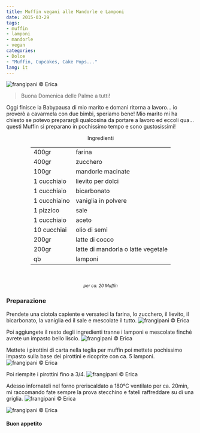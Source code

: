 ```yaml
---
title: Muffin vegani alle Mandorle e Lamponi
date: 2015-03-29
tags:
- muffin
- lamponi
- mandorle
- vegan
categories:
- Dolce
- "Muffin, Cupcakes, Cake Pops..."
lang: it
---
```

![](../2015-03-29-muffin-alla-mandorla-e-lamponi/header.jpg "frangipani © Erica")

> Buona Domenica delle Palme a tutti!

Oggi finisce la Babypausa di mio marito e domani ritorna a lavoro... io proverò a cavarmela con due bimbi, speriamo bene! Mio marito mi ha chiesto se potevo preparargli qualcosina da portare a lavoro ed eccoli qua... questi Muffin si preparano in pochissimo tempo e sono gustosissimi!


<div id="wrapper" style="text-align: center">
  <div id="yourdiv" style="display: inline-block;">
    <div class="ingredients">
      <div class="ingredients-title">Ingredienti</div>
      <table>
        <tbody>
          <tr>
            <td>400gr</td>
            <td>farina</td>
          </tr>
          <tr>
            <td>400gr</td>
            <td>zucchero</td>
          </tr>
          <tr>
            <td>100gr</td>
            <td>mandorle macinate</td>
          </tr>
          <tr>
            <td>1 cucchiaio</td>
            <td>lievito per dolci</td>
          </tr>
          <tr>
            <td>1 cucchiaio</td>
            <td>bicarbonato</td>
          </tr>
          <tr>
          	<td>1 cucchiaino</td>
            <td>vaniglia in polvere</td>
          </tr>
          <tr>
            <td>1 pizzico</td>
            <td>sale</td>
          </tr>
          <tr>
            <td>1 cucchiaio</td>
            <td>aceto</td>
          </tr>
          <tr>
            <td>10 cucchiai</td>
            <td>olio di semi</td>
          </tr>
          <tr>
            <td>200gr</td>
            <td>latte di cocco</td>
          </tr>
          <tr>
            <td>200gr</td>
            <td>latte di mandorla o latte vegetale</td>
          </tr>
          <tr>
            <td>qb</td>
            <td>lamponi</td>     
          </tr>
        </tbody>
      </table>
      <br></br>
      <i class="pull-right" style="font-size: 80%;">per ca. 20 Muffin</i>
    </div>
  </div>
</div>


<h3>
	<font color="grey">
		<i class="fa-solid fa-gears"></i>
	</font> Preparazione
</h3>

Prendete una ciotola capiente e versateci la farina, lo zucchero, il lievito, il bicarbonato, la vaniglia ed il sale e mescolate il tutto.
![](../2015-03-29-muffin-alla-mandorla-e-lamponi/farine.jpg "frangipani © Erica")

Poi aggiungete il resto degli ingredienti tranne i lamponi e mescolate finché avrete un impasto bello liscio.
![](../2015-03-29-muffin-alla-mandorla-e-lamponi/impasto.jpg "frangipani © Erica")

Mettete i pirottini di carta nella teglia per muffin poi mettete pochissimo impasto sulla base dei pirottini e ricoprite con ca. 5 lamponi.
![](../2015-03-29-muffin-alla-mandorla-e-lamponi/lamponi.jpg "frangipani © Erica")

Poi riempite i pirottini fino a 3/4.
![](../2015-03-29-muffin-alla-mandorla-e-lamponi/teglia.jpg "frangipani © Erica")

Adesso infornateli nel forno preriscaldato a 180°C ventilato per ca. 20min, mi raccomando fate sempre la prova stecchino e fateli raffreddare su di una griglia.
![](../2015-03-29-muffin-alla-mandorla-e-lamponi/sfornati.jpg "frangipani © Erica")

![](../2015-03-29-muffin-alla-mandorla-e-lamponi/risultato.jpg "frangipani © Erica")

<h4>Buon appetito
  <font color="red">
    <i class="fa-regular fa-face-smile"></i>
  </font>
</h4>
